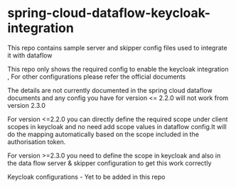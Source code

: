 # spring-cloud-dataflow-keycloak-integration

This repo contains sample server and skipper config files used to integrate it with dataflow

This repo only shows the required config to enable the keycloak integration , For other configurations please refer the official documents

The details are not currently documented in the spring cloud dataflow documents and any config you have for version <= 2.2.0 will not work from version 2.3.0

For version <=2.2.0 you can directly define the required scope under client scopes in keycloak and no need add scope values in dataflow config.It will do the mapping automatically based on the scope included in the authorisation token.

For version >=2.3.0 you need to define the scope in keycloak and also in the data flow server & skipper configuration to get this work correctly

Keycloak configurations - Yet to be added in this repo